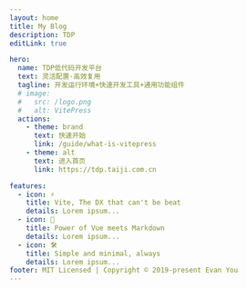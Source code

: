 ```yaml
---
layout: home
title: My Blog
description: TDP
editLink: true

hero:
  name: TDP低代码开发平台
  text: 灵活配置·高效复用
  tagline: 开发运行环境+快速开发工具+通用功能组件
  # image:
  #   src: /logo.png
  #   alt: VitePress
  actions:
    - theme: brand
      text: 快速开始
      link: /guide/what-is-vitepress
    - theme: alt
      text: 进入首页
      link: https://tdp.taiji.com.cn

features:
  - icon: ⚡️
    title: Vite, The DX that can't be beat
    details: Lorem ipsum...
  - icon: 🖖
    title: Power of Vue meets Markdown
    details: Lorem ipsum...
  - icon: 🛠️
    title: Simple and minimal, always
    details: Lorem ipsum...
footer: MIT Licensed | Copyright © 2019-present Evan You
---
```


